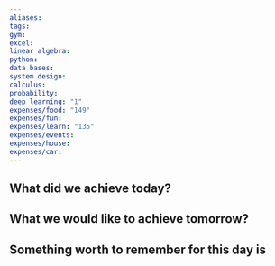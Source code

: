 ```yaml
---
aliases: 
tags: 
gym: 
excel: 
linear algebra: 
python: 
data bases: 
system design: 
calculus: 
probability: 
deep learning: "1"
expenses/food: "149"
expenses/fun: 
expenses/learn: "135"
expenses/events: 
expenses/house: 
expenses/car:
---
```

## What did we achieve today?



## What we would like to achieve tomorrow?



## Something worth to remember for this day is
